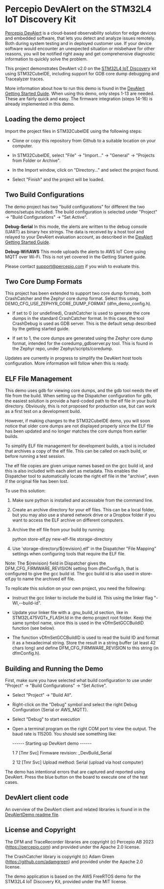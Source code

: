 # Percepio DevAlert on the STM32L4 IoT Discovery Kit
[Percepio DevAlert](https://percepio.com/devalert) is a cloud-based observability solution for edge devices and embedded software,
that lets you detect and analyze issues remotely. Both during system testing and in deployed customer use. 
If your device software would encounter an unexpected situation or misbehave for other reasons, you will be notified right away
and get comprehensive diagnostic information to quickly solve the problem.

This project demonstrates DevAlert v2.0 on the [STM32L4 IoT Discovery](https://www.st.com/en/evaluation-tools/b-l475e-iot01a.html) kit using STM32CubeIDE, including support for GDB core dump debugging and Tracealyzer traces.

More information about how to run this demo is found in the [DevAlert Getting Started Guide](https://percepio.com/getstarted/devalert-guide.pdf). When using this demo, only steps 1-13 are needed. These are fairly quick and easy. The firmware integration (steps 14-16) is already implemented in this demo.

## Loading the demo project

Import the project files in STM32CubeIDE using the following steps:

- Clone or copy this repository from Github to a suitable location on your computer.

- In STM32CubeIDE, select "File" -> "Import..." -> "General" -> "Projects from Folder or Archive".

- In the Import window, click on "Directory..." and select the project found.
	
- Select "Finish" and the project will be loaded.

## Two Build Configurations

The demo project has two "build configurations" for different the two demos/setups included.
The build configuration is selected under "Project" -> "Build Configurations" -> "Set Active". 

**Debug-Serial**
In this mode, the alerts are written to the debug console (UART) as binary hex strings.
The data is received by a host tool and relayed to your DevAlert evaluation account, as described in the [DevAlert Getting Started Guide](https://percepio.com/devalert/gettingstarted/). 

**Debug-WifiAWS**
This mode uploads the alerts to AWS IoT Core using MQTT over Wi-Fi. This is not yet covered in the Getting Started guide. 

Please contact support@percepio.com if you wish to evaluate this.

## Two Core Dump Formats

This project has been extended to support two core dump formats, both CrashCatcher and the Zephyr core dump format.
Select this using DEMO_CFG_USE_ZEPHYR_CORE_DUMP_FORMAT (dfm_demo_config.h).

- If set to 0 (or undefined), CrashCatcher is used to generate the core dumps in the standard CrashCatcher format.
In this case, the tool CrashDebug is used as GDB server. This is the default setup described by the getting started guide.

- If set to 1, the core dumps are generated using the Zephyr core dump format, intended for the coredump_gdbserver.py tool.
This is found in the Zephyr repo, under Zephyr/scripts/coredump. 

Updates are currently in progress to simplify the DevAlert host tools configuration. More information will follow when this is ready.

## ELF File Management

This demo uses gdb for viewing core dumps, and the gdb tool needs the elf file from the build.
When setting up the Dispatcher configuration for gdb, the easiest solution is provide a hard-coded path to the elf file in your build directory.
Obviously, this is not proposed for production use, but can work as a first test on a development build.

However, if making changes to the STM32CubeIDE demo, you will soon notice that older core dumps are not displayed properly
since the ELF file has been updated and no longer matches the core dumps from earlier builds. 

To simplify ELF file management for development builds, a tool is included that archives a copy of the elf file. This can be called on each build, or before running a test session. 

The elf file copies are given unique names based on the gcc build id, and this is also included with each alert as metadata.
This enables the Dispatcher tool to automatically locate the right elf file in the "archive", even if the original file has been lost.

To use this solution:

1. Make sure python is installed and accessable from the command line.

2. Create an archive directory for your elf files. This can be a local folder, but you may also use a shared network drive or a Dropbox folder if you want to access the ELF archive on different computers. 

3. Archive the elf file from your build by running:

    python store-elf.py new-elf-file storage-directory

4. Use 'storage-directory/${revision}.elf' in the Dispatcher "File Mapping" settings when configuring tools that require the ELF file.

Note: The ${revision} field in Dispatcher gives the DFM_CFG_FIRMWARE_REVISION setting from dfmConfig.h, that is configured to give the gcc build id.
The gcc build id is also used in store-elf.py to name the archived elf file.

To replicate this solution on your own project, you need the following:

- Instruct the gcc linker to include the build id. This using the linker flag "-Wl,--build-id".

- Update your linker file with a .gnu_build_id section, like in STM32L475VGTx_FLASH.ld in the demo project root folder.
  Keep the same symbol name, since this is used in the vDfmSetGCCBuildID function (see below).

- The function vDfmSetGCCBuildID is used to read the build ID and format it as a hexadecimal string. 
  Store the result in a string buffer (at least 42 chars long) and define DFM_CFG_FIRMWARE_REVISION to this string (in dfmConfig.h).

## Building and Running the Demo

First, make sure you have selected what build configuration to use under "Project" -> "Build Configurations" -> "Set Active".

- Select "Project" -> "Build All".

- Right-click on the "Debug" symbol and select the right Debug Configuration (Serial or AWS_MQTT).

- Select "Debug" to start execution

- Open a terminal program on the right COM port to view the output. The baud rate is 115200. 
  You should see something like:

    ------ Starting up DevAlert demo ------

    1 7 [Tmr Svc] Firmware revision: _DevBuild_Serial

    2 12 [Tmr Svc] Upload method: Serial (upload via host computer)	

The demo has intentional errors that are captured and reported using DevAlert.
Press the blue button on the board to execute one of the test cases.

## DevAlert client code
An overview of the DevAlert client and related libraries is found in in the [DevAlertDemo readme file](https://github.com/johankraft/DevAlertDemoSTM32L475/blob/main/DevAlertDemo/README.md). 

## License and Copyright

The DFM and TraceRecorder libraries are copyright (c) Percepio AB 2023 (https://percepio.com) and provided under the Apache 2.0 license.

The CrashCatcher library is copyright (c) Adam Green (https://github.com/adamgreen) and provided under the Apache 2.0 license.

The demo application is based on the AWS FreeRTOS demo for the STM32L4 IoT Discovery Kit, provided under the MIT license. 
